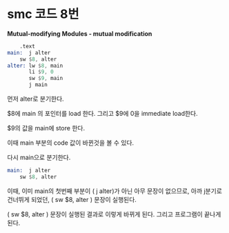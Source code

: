 # smc 코드 8번

**Mutual-modifying Modules - mutual modification**

```asm
	.text
main:  j alter
	sw $8, alter
alter: lw $8, main
       li $9, 0
       sw $9, main
       j main

```



먼저 alter로 분기한다.

$8에 main 의 포인터를 load 한다. 그리고 $9에 0을 immediate load한다.

$9의 값을 main에 store 한다.

이때 main 부분의 code 값이 바뀐것을 볼 수 있다.

다시 main으로 분기한다. 

```asm
main:  j alter
	sw $8, alter
```

이때, 이미 main의 첫번째 부분이  ( j alter)가 아닌 아무 문장이 없으므로, 아까 j분기로 건너뛰게 되었던, ( sw $8, alter ) 문장이 실행된다.

 ( sw $8, alter ) 문장이 실행된 결과로 이렇게 바뀌게 된다.  그리고 프로그램이 끝나게 된다.



